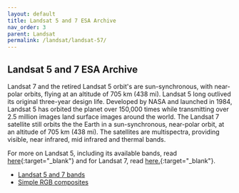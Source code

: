 ```yaml
---
layout: default
title: Landsat 5 and 7 ESA Archive
nav_order: 3
parent: Landsat
permalink: /landsat/landsat-57/
---
```


## Landsat 5 and 7 ESA Archive

Landsat 7 and the retired Landsat 5 orbit's are sun-synchronous, with near-polar orbits, flying at an altitude of 705 km (438 mi). Landsat 5 long outlived its original three-year design life. Developed by NASA and launched in 1984, Landsat 5 has orbited the planet over 150,000 times while transmitting over 2.5 million images land surface images around the world. The Landsat 7 satellite still orbits the the Earth in a sun-synchronous, near-polar orbit, at an altitude of 705 km (438 mi). The satellites are multispectra, providing visible, near infrared, mid infrared and thermal bands.

For more on Landsat 5, including its available bands, read [here](https://www.usgs.gov/land-resources/nli/landsat/landsat-5){:target="_blank"} and for Landsat 7, read [here.](https://www.usgs.gov/land-resources/nli/landsat/landsat-7){:target="_blank"}.

- [Landsat 5 and 7 bands](/Landsat-57/bands)
- [Simple RGB composites](/Landsat-57/composites)